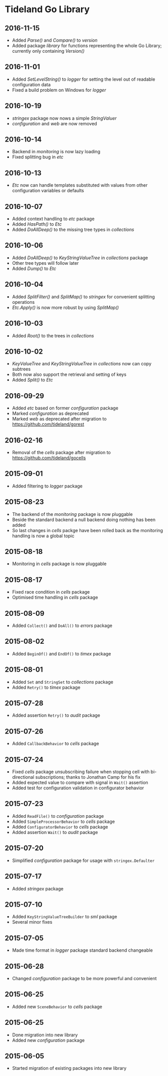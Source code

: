 # Tideland Go Library

## 2016-11-15

- Added *Parse()* and *Compare()* to *version*
- Added package *library* for functions representing the whole
  Go Library; currently only containing *Version()*

## 2016-11-01

- Added *SetLevelString()* to *logger* for setting the level
  out of readable configuration data
- Fixed a build problem on Windows for *logger*

## 2016-10-19

- *stringex* package now nows a simple *StringValuer*
- *configuration* and *web* are now removed

## 2016-10-14

- Backend in *monitoring* is now lazy loading
- Fixed splitting bug in *etc*

## 2016-10-13

- *Etc* now can handle templates substituted with values from other
  configuration variables or defaults

## 2016-10-07

- Added context handling to *etc* package
- Added *HasPath()* to *Etc*
- Added *DoAllDeep()* to the missing tree types in *collections*

## 2016-10-06

- Added *DoAllDeep()* to *KeyStringValueTree* in *collections* package
- Other tree types will follow later
- Added *Dump()* to *Etc*

## 2016-10-04

- Added *SplitFilter()* and *SplitMap()* to *stringex* for convenient splitting
  operations
- *Etc.Apply()* is now more robust by using *SplitMap()*

## 2016-10-03

- Added *Root()* to the trees in *collections*

## 2016-10-02

- *KeyValueTree* and *KeyStringValueTree* in *collections* now can copy subtrees
- Both now also support the retrieval and setting of keys
- Added *Split()* to *Etc*

## 2016-09-29

- Added *etc* based on former *configuration* package
- Marked *configuration* as deprecated
- Marked *web* as deprecated after migration to https://github.com/tideland/gorest

## 2016-02-16

- Removal of the *cells* package after migration to https://github.com/tideland/gocells

## 2015-09-01

- Added filtering to *logger* package

## 2015-08-23

- The backend of the *monitoring* package is now pluggable
- Beside the standard backend a null backend doing nothing has been added
- So last changes in *cells* packge have been rolled back as the monitoring
  handling is now a global topic

## 2015-08-18

- Monitoring in *cells* package is now pluggable

## 2015-08-17

- Fixed race condition in *cells* package
- Optimised time handling in *cells* package

## 2015-08-09

- Added `Collect()` and `DoAll()` to *errors* package

## 2015-08-02

- Added `BeginOf()` and `EndOf()` to *timex* package

## 2015-08-01

- Added `Set` and `StringSet` to *collections* package
- Added `Retry()` to *timex* package

## 2015-07-28

- Added assertion `Retry()` to *audit* package

## 2015-07-26

- Added `CallbackBehavior` to *cells* package

## 2015-07-24

- Fixed *cells* package unsubscribing failure when stopping cell with
  bi-directional subscriptions; thanks to Jonathan Camp for
  his fix
- Added expected value to compare with signal in `Wait()` assertion
- Added test for configuration validation in configurator behavior

## 2015-07-23

- Added `ReadFile()` to *configuration* package
- Added `SimpleProcessorBehavior` to *cells* package
- Added `ConfiguratorBehavior` to *cells* package
- Added assertion `Wait()` to *audit* package

## 2015-07-20

- Simplified *configuration* package for usage with `stringex.Defaulter`

## 2015-07-17

- Added *stringex* package

## 2015-07-10

- Added `KeyStringValueTreeBuilder` to *sml* package
- Several minor fixes

## 2015-07-05

- Made time format in *logger* package standard backend changeable

## 2015-06-28

- Changed *configuration* package to be more powerful
  and convenient

## 2015-06-25

- Added new `SceneBehavior` to *cells* package

## 2015-06-25

- Done migration into new library
- Added new *configuration* package

## 2015-06-05

- Started migration of existing packages into new library
